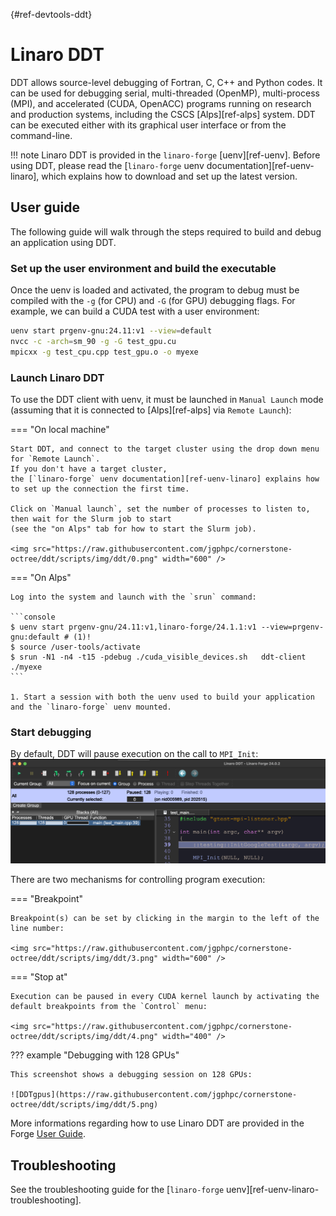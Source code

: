 [](){#ref-devtools-ddt}
# Linaro DDT

DDT allows source-level debugging of Fortran, C, C++ and Python codes.
It can be used for debugging serial, multi-threaded (OpenMP), multi-process (MPI), and accelerated (CUDA, OpenACC) programs running on research and production systems, including the CSCS [Alps][ref-alps] system.
DDT can be executed either with its graphical user interface or from the command-line.

!!! note
    Linaro DDT is provided in the `linaro-forge` [uenv][ref-uenv].
    Before using DDT, please read the [`linaro-forge` uenv documentation][ref-uenv-linaro], which explains how to download and set up the latest version.

## User guide

The following guide will walk through the steps required to build and debug an application using DDT.

### Set up the user environment and build the executable

Once the uenv is loaded and activated, the program to debug must be compiled with the `-g` (for CPU) and `-G` (for GPU) debugging flags.
For example, we can build a CUDA test with a user environment:

```bash
uenv start prgenv-gnu:24.11:v1 --view=default
nvcc -c -arch=sm_90 -g -G test_gpu.cu
mpicxx -g test_cpu.cpp test_gpu.o -o myexe
```

### Launch Linaro DDT

To use the DDT client with uenv, it must be launched in `Manual Launch` mode
(assuming that it is connected to [Alps][ref-alps] via `Remote Launch`):

=== "On local machine"

    Start DDT, and connect to the target cluster using the drop down menu for `Remote Launch`.
    If you don't have a target cluster,
    the [`linaro-forge` uenv documentation][ref-uenv-linaro] explains how to set up the connection the first time.

    Click on `Manual launch`, set the number of processes to listen to, then wait for the Slurm job to start 
    (see the "on Alps" tab for how to start the Slurm job).

    <img src="https://raw.githubusercontent.com/jgphpc/cornerstone-octree/ddt/scripts/img/ddt/0.png" width="600" />

=== "On Alps"

    Log into the system and launch with the `srun` command:

    ```console
    $ uenv start prgenv-gnu/24.11:v1,linaro-forge/24.1.1:v1 --view=prgenv-gnu:default # (1)!
    $ source /user-tools/activate
    $ srun -N1 -n4 -t15 -pdebug ./cuda_visible_devices.sh   ddt-client   ./myexe
    ```

    1. Start a session with both the uenv used to build your application and the `linaro-forge` uenv mounted.



### Start debugging

By default, DDT will pause execution on the call to `MPI_Init`:
<img src="https://raw.githubusercontent.com/jgphpc/cornerstone-octree/ddt/scripts/img/ddt/1.png" width="600" />

There are two mechanisms for controlling program execution:

=== "Breakpoint"

    Breakpoint(s) can be set by clicking in the margin to the left of the line number:

    <img src="https://raw.githubusercontent.com/jgphpc/cornerstone-octree/ddt/scripts/img/ddt/3.png" width="600" />

=== "Stop at"

    Execution can be paused in every CUDA kernel launch by activating the default breakpoints from the `Control` menu:

    <img src="https://raw.githubusercontent.com/jgphpc/cornerstone-octree/ddt/scripts/img/ddt/4.png" width="400" />


??? example  "Debugging with 128 GPUs"
    
    This screenshot shows a debugging session on 128 GPUs:

    ![DDTgpus](https://raw.githubusercontent.com/jgphpc/cornerstone-octree/ddt/scripts/img/ddt/5.png)

More informations regarding how to use Linaro DDT are provided in the Forge [User Guide](https://docs.linaroforge.com/latest/html/forge/index.html).

## Troubleshooting

See the troubleshooting guide for the [`linaro-forge` uenv][ref-uenv-linaro-troubleshooting].

